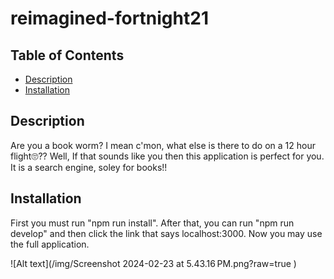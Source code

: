 # reimagined-fortnight21


## Table of Contents

- [Description](#description)
- [Installation](#installation)


## Description

Are you a book worm? I mean c'mon, what else is there to do on a 12 hour flight🙄?? Well, If that sounds like you then this application is perfect for you. It is a search engine, soley for books!!


## Installation
First you must run "npm run install". After that, you can run "npm run develop" and then click the link that says localhost:3000. Now you may use the full application.

![Alt text](/img/Screenshot 2024-02-23 at 5.43.16 PM.png?raw=true )
